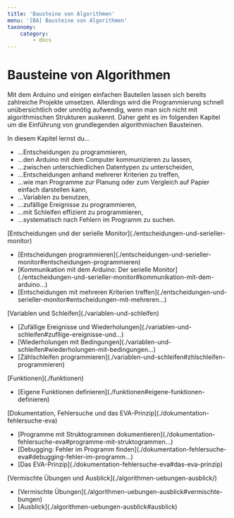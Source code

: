 ```yaml
---
title: 'Bausteine von Algorithmen'
menu: '[BA] Bausteine von Algorithmen'
taxonomy:
    category:
        - docs
---
```


# Bausteine von Algorithmen

<style>
    body {
        --abk: 'BA';
    }
</style>

Mit dem Arduino und einigen einfachen Bauteilen lassen sich bereits zahlreiche Projekte umsetzen. Allerdings wird die Programmierung schnell unübersichtlich oder unnötig aufwendig, wenn man sich nicht mit algorithmischen Strukturen auskennt. Daher geht es im folgenden Kapitel um die Einführung von grundlegenden algorithmischen Bausteinen.

In diesem Kapitel lernst du…
-   …Entscheidungen zu programmieren,
-   …den Arduino mit dem Computer kommunizieren zu lassen,
-   …zwischen unterschiedlichen Datentypen zu unterscheiden,
-   …Entscheidungen anhand mehrerer Kriterien zu treffen,
-   …wie man Programme zur Planung oder zum Vergleich auf Papier einfach darstellen kann,
-   …Variablen zu benutzen,
-   …zufällige Ereignisse zu programmieren,
-   …mit Schleifen effizient zu programmieren,
-   …systematisch nach Fehlern im Programm zu suchen.

<div class="flex-box">
    <div class="overview-card">
    <p markdown="1">[Entscheidungen und der serielle Monitor](./entscheidungen-und-serieller-monitor)</p>
    <ul>
        <li markdown="1">[Entscheidungen programmieren](./entscheidungen-und-serieller-monitor#entscheidungen-programmieren)</li>
        <li markdown="1">[Kommunikation mit dem Arduino: Der serielle Monitor](./entscheidungen-und-serieller-monitor#kommunikation-mit-dem-arduino...)</li>
        <li markdown="1">[Entscheidungen mit mehreren Kriterien treffen](./entscheidungen-und-serieller-monitor#entscheidungen-mit-mehreren...)</li>
    </ul>
    </div>
    <div class="overview-card">
    <p markdown="1">[Variablen und Schleifen](./variablen-und-schleifen)</p>
    <ul>
        <li markdown="1">[Zufällige Ereignisse und Wiederholungen](./variablen-und-schleifen#zufllige-ereignisse-und...)</li>
        <li markdown="1">[Wiederholungen mit Bedingungen](./variablen-und-schleifen#wiederholungen-mit-bedingungen...)</li>
        <li markdown="1">[Zählschleifen programmieren](./variablen-und-schleifen#zhlschleifen-programmieren)</li>
    </ul>
    </div>
    <div class="overview-card">
    <p markdown="1">[Funktionen](./funktionen)</p>
    <ul>
        <li markdown="1">[Eigene Funktionen definieren](./funktionen#eigene-funktionen-definieren)</li>
    </ul>
    </div>
    <div class="overview-card">
    <p markdown="1">[Dokumentation, Fehlersuche und das EVA-Prinzip](./dokumentation-fehlersuche-eva)</p>
    <ul>
        <li markdown="1">[Programme mit Struktogrammen dokumentieren](./dokumentation-fehlersuche-eva#programme-mit-struktogrammen...)</li>
        <li markdown="1">[Debugging: Fehler im Programm finden](./dokumentation-fehlersuche-eva#debugging-fehler-im-programm...)</li>
        <li markdown="1">[Das EVA-Prinzip](./dokumentation-fehlersuche-eva#das-eva-prinzip)</li>
    </ul>
    </div>
    <div class="overview-card">
    <p markdown="1">[Vermischte Übungen und Ausblick](./algorithmen-uebungen-ausblick/)</p>
    <ul>
        <li markdown="1">[Vermischte Übungen](./algorithmen-uebungen-ausblick#vermischte-bungen)</li>
        <li markdown="1">[Ausblick](./algorithmen-uebungen-ausblick#ausblick)</li>
    </ul>    
    </div>
</div>

